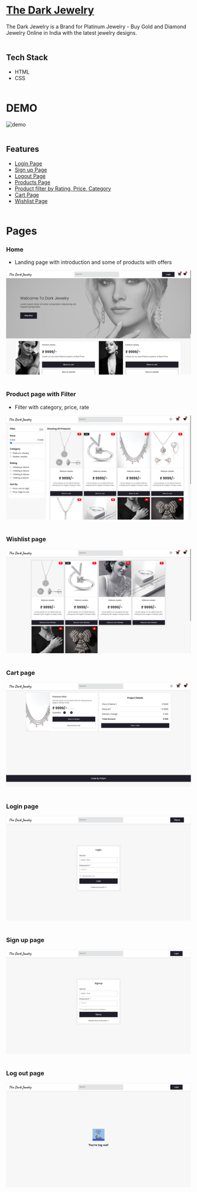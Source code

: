# [The Dark Jewelry](https://the-dark-jewelery.netlify.app/)
 The Dark Jewelry is a Brand for Platinum Jewelry - Buy Gold and Diamond Jewelry Online in India with the latest jewelry designs. <br><br>
## Tech Stack
- HTML
- CSS <br><br>

# DEMO 
![demo](/assets/ecommerce.gif)<br><br>

## Features

- [Login Page](https://the-dark-jewelery.netlify.app/Pages/login.html)
- [Sign up Page](https://the-dark-jewelery.netlify.app/Pages/signup.html)
- [Logout Page](https://the-dark-jewelery.netlify.app/Pages/logout.html)
- [Products Page](https://the-dark-jewelery.netlify.app/Pages/products.html)
- [Product filter by Rating, Price, Category](https://the-dark-jewelery.netlify.app/Pages/products.html)
- [Cart Page](https://the-dark-jewelery.netlify.app/Pages/cart.html)
- [Wishlist Page](https://the-dark-jewelery.netlify.app/Pages/wishlist.html)<br><br>

# Pages 

### Home
- Landing page with introduction and some of products with offers

![home](/assets/home.png)<br><br>

### Product page with Filter
- Filter with category, price, rate

![filter](/assets/product.png)<br><br>

### Wishlist page

![wishlist](/assets/wishlist.png)<br><br>

### Cart page
![cart](/assets/cart.png)<br><br>

### Login page
![login](/assets/login.png)<br><br>

### Sign up page
![sign](/assets/signup.png)<br><br>

### Log out page
![log](/assets/logout.png)

